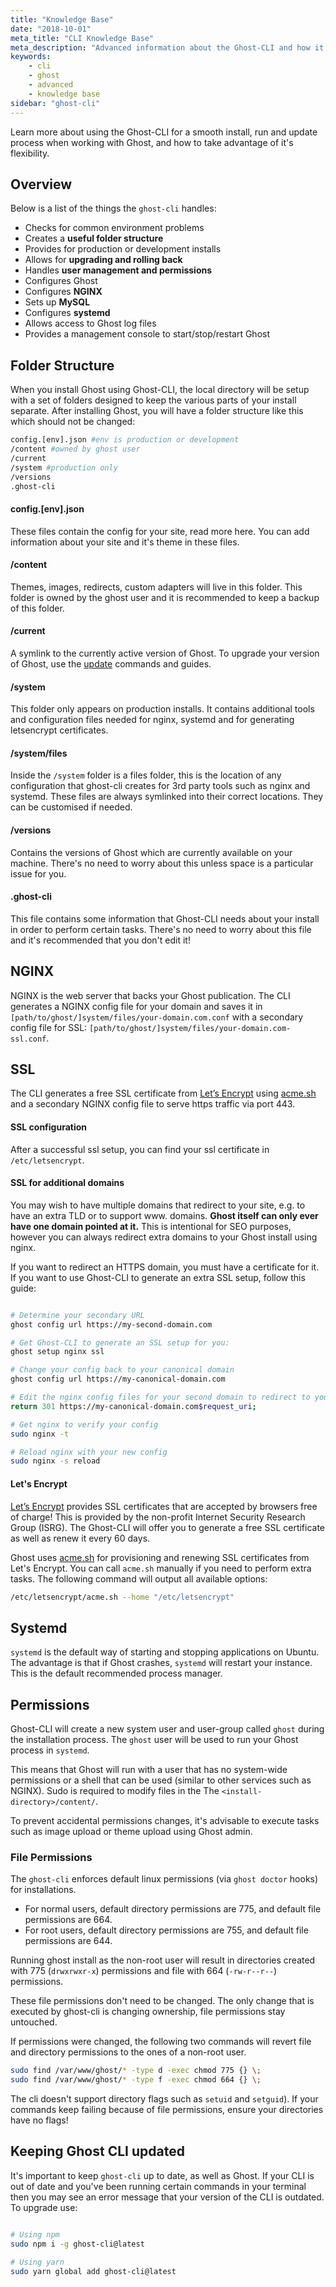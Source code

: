 ```yaml
---
title: "Knowledge Base"
date: "2018-10-01"
meta_title: "CLI Knowledge Base"
meta_description: "Advanced information about the Ghost-CLI and how it works!"
keywords:
    - cli
    - ghost
    - advanced
    - knowledge base
sidebar: "ghost-cli"
---
```


Learn more about using the Ghost-CLI for a smooth install, run and update process when working with Ghost, and how to take advantage of it's flexibility.


## Overview

Below is a list of the things the `ghost-cli` handles:

- Checks for common environment problems
- Creates a **useful folder structure**
- Provides for production or development installs
- Allows for **upgrading and rolling back**
- Handles **user management and permissions**
- Configures Ghost
- Configures **NGINX**
- Sets up **MySQL**
- Configures **systemd**
- Allows access to Ghost log files
- Provides a management console to start/stop/restart Ghost



## Folder Structure

When you install Ghost using Ghost-CLI, the local directory will be setup with a set of folders designed to keep the various parts of your install separate. After installing Ghost, you will have a folder structure like this which should not be changed:

```bash
config.[env].json #env is production or development
/content #owned by ghost user
/current
/system #production only
/versions
.ghost-cli
```

#### config.[env].json

These files contain the config for your site, read more here.
You can add information about your site and it's theme in these files.

#### /content

Themes, images, redirects, custom adapters will live in this folder. This folder is owned by the ghost user and it is recommended to keep a backup of this folder.

#### /current

A symlink to the currently active version of Ghost. To upgrade your version of Ghost, use the [update](/api/ghost-cli/update/) commands and guides.

#### /system

This folder only appears on production installs. It contains additional tools and configuration files needed for nginx, systemd and for generating letsencrypt certificates.

#### /system/files

Inside the `/system` folder is a files folder, this is the location of any configuration that ghost-cli creates for 3rd party tools such as nginx and systemd. These files are always symlinked into their correct locations. They can be customised if needed.

#### /versions

Contains the versions of Ghost which are currently available on your machine. There's no need to worry about this unless space is a particular issue for you.

#### .ghost-cli

This file contains some information that Ghost-CLI needs about your install in order to perform certain tasks. There's no need to worry about this file and it's recommended that you don't edit it!


## NGINX

NGINX is the web server that backs your Ghost publication. The CLI generates a NGINX config file for your domain and saves it in `[path/to/ghost/]system/files/your-domain.com.conf` with a secondary config file for SSL: `[path/to/ghost/]system/files/your-domain.com-ssl.conf`.

## SSL

The CLI generates a free SSL certificate from [Let’s Encrypt](#lets-encrypt) using [acme.sh](#lets-encrypt) and a secondary NGINX config file to serve https traffic via port 443.

#### SSL configuration

After a successful ssl setup, you can find your ssl certificate in `/etc/letsencrypt`.


#### SSL for additional domains

You may wish to have multiple domains that redirect to your site, e.g. to have an extra TLD or to support www. domains. **Ghost itself can only ever have one domain pointed at it.** This is intentional for SEO purposes, however you can always redirect extra domains to your Ghost install using nginx.

If you want to redirect an HTTPS domain, you must have a certificate for it. If you want to use Ghost-CLI to generate an extra SSL setup, follow this guide:

```bash

# Determine your secondary URL
ghost config url https://my-second-domain.com

# Get Ghost-CLI to generate an SSL setup for you:
ghost setup nginx ssl

# Change your config back to your canonical domain
ghost config url https://my-canonical-domain.com

# Edit the nginx config files for your second domain to redirect to your canonical domain. In both files replace the content of the first location block with:
return 301 https://my-canonical-domain.com$request_uri;

# Get nginx to verify your config
sudo nginx -t

# Reload nginx with your new config
sudo nginx -s reload
```


#### Let's Encrypt

[Let’s Encrypt](https://letsencrypt.org/) provides SSL certificates that are accepted by browsers free of charge! This is provided by the non-profit Internet Security Research Group (ISRG). The Ghost-CLI will offer you to generate a free SSL certificate as well as renew it every 60 days.

Ghost uses [acme.sh](https://github.com/Neilpang/acme.sh) for provisioning and renewing SSL certificates from Let's Encrypt. You can call `acme.sh` manually if you need to perform extra tasks. The following command will output all available options:

```bash
/etc/letsencrypt/acme.sh --home "/etc/letsencrypt"
```


## Systemd

`systemd` is the default way of starting and stopping applications on Ubuntu. The advantage is that if Ghost crashes, `systemd` will restart your instance. This is the default recommended process manager.

## Permissions

Ghost-CLI will create a new system user and user-group called `ghost` during the installation process. The `ghost` user will be used to run your Ghost process in `systemd`.

This means that Ghost will run with a user that has no system-wide permissions or a shell that can be used (similar to other services such as NGINX). Sudo is required to modify files in the The  `<install-directory>/content/`.

To prevent accidental permissions changes, it's advisable to execute tasks such as image upload or theme upload using Ghost admin.


### File Permissions

The `ghost-cli` enforces default linux permissions (via `ghost doctor` hooks) for installations.

- For normal users, default directory permissions are 775, and default file permissions are 664.
- For root users, default directory permissions are 755, and default file permissions are 644.

Running ghost install as the non-root user will result in directories created with 775 (`drwxrwxr-x`) permissions and file with 664 (`-rw-r--r--`) permissions.

These file permissions don't need to be changed. The only change that is executed by ghost-cli is changing ownership, file permissions stay untouched.

If permissions were changed, the following two commands will revert file and directory permissions to the ones of a non-root user.

```bash
sudo find /var/www/ghost/* -type d -exec chmod 775 {} \;
sudo find /var/www/ghost/* -type f -exec chmod 664 {} \;
```

The cli doesn't support directory flags such as `setuid` and `setguid`). If your commands keep failing because of file permissions, ensure your directories have no flags!

## Keeping Ghost CLI updated

It's important to keep `ghost-cli` up to date, as well as Ghost. If your CLI is out of date and you've been running certain commands in your terminal then you may see an error message that your version of the CLI is outdated. To upgrade use:

```bash

# Using npm
sudo npm i -g ghost-cli@latest

# Using yarn
sudo yarn global add ghost-cli@latest
```
